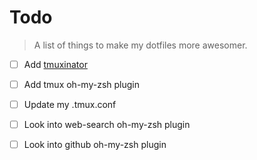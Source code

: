 Todo
====

> A list of things to make my dotfiles more awesomer.

- [ ] Add [tmuxinator](https://github.com/aziz/tmuxinator)

- [ ] Add tmux oh-my-zsh plugin

- [ ] Update my .tmux.conf

- [ ] Look into web-search oh-my-zsh plugin

- [ ] Look into github oh-my-zsh plugin

